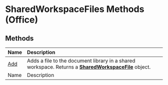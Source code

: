 
# SharedWorkspaceFiles Methods (Office)

## Methods



|**Name**|**Description**|
|:-----|:-----|
| [Add](d6a8e86b-2075-be56-3e3f-75c3ffa6241c.md)|Adds a file to the document library in a shared workspace. Returns a  **[SharedWorkspaceFile](44e0bbfa-145d-df71-928f-2333b54f1829.md)** object.|
|Name|Description|

